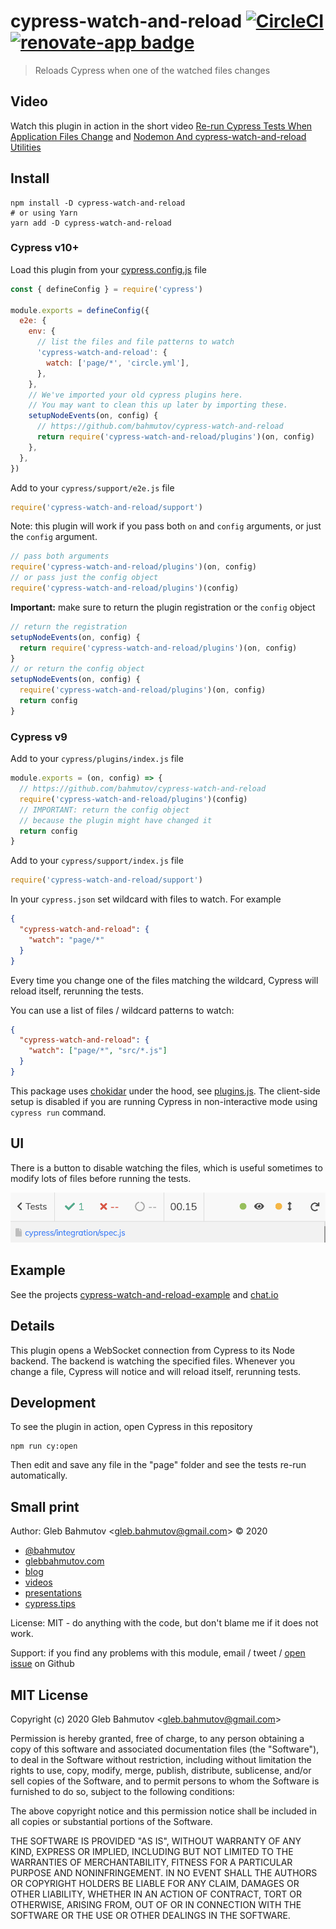 # cypress-watch-and-reload [![CircleCI](https://circleci.com/gh/bahmutov/cypress-watch-and-reload.svg?style=svg)](https://circleci.com/gh/bahmutov/cypress-watch-and-reload) [![renovate-app badge][renovate-badge]][renovate-app]

> Reloads Cypress when one of the watched files changes

## Video

Watch this plugin in action in the short video [Re-run Cypress Tests When Application Files Change](https://www.youtube.com/watch?v=mIyTBtUmmdE) and [Nodemon And cypress-watch-and-reload Utilities](https://youtu.be/fy4qYGK690Q)

## Install

```shell
npm install -D cypress-watch-and-reload
# or using Yarn
yarn add -D cypress-watch-and-reload
```

### Cypress v10+

Load this plugin from your [cypress.config.js](./cypress.config.js) file

```js
const { defineConfig } = require('cypress')

module.exports = defineConfig({
  e2e: {
    env: {
      // list the files and file patterns to watch
      'cypress-watch-and-reload': {
        watch: ['page/*', 'circle.yml'],
      },
    },
    // We've imported your old cypress plugins here.
    // You may want to clean this up later by importing these.
    setupNodeEvents(on, config) {
      // https://github.com/bahmutov/cypress-watch-and-reload
      return require('cypress-watch-and-reload/plugins')(on, config)
    },
  },
})
```

Add to your `cypress/support/e2e.js` file

```js
require('cypress-watch-and-reload/support')
```

Note: this plugin will work if you pass both `on` and `config` arguments, or just the `config` argument.

```js
// pass both arguments
require('cypress-watch-and-reload/plugins')(on, config)
// or pass just the config object
require('cypress-watch-and-reload/plugins')(config)
```

**Important:** make sure to return the plugin registration or the `config` object

```js
// return the registration
setupNodeEvents(on, config) {
  return require('cypress-watch-and-reload/plugins')(on, config)
}
// or return the config object
setupNodeEvents(on, config) {
  require('cypress-watch-and-reload/plugins')(on, config)
  return config
}
```

### Cypress v9

Add to your `cypress/plugins/index.js` file

```js
module.exports = (on, config) => {
  // https://github.com/bahmutov/cypress-watch-and-reload
  require('cypress-watch-and-reload/plugins')(config)
  // IMPORTANT: return the config object
  // because the plugin might have changed it
  return config
}
```

Add to your `cypress/support/index.js` file

```js
require('cypress-watch-and-reload/support')
```

In your `cypress.json` set wildcard with files to watch. For example

```json
{
  "cypress-watch-and-reload": {
    "watch": "page/*"
  }
}
```

Every time you change one of the files matching the wildcard, Cypress will reload itself, rerunning the tests.

You can use a list of files / wildcard patterns to watch:

```json
{
  "cypress-watch-and-reload": {
    "watch": ["page/*", "src/*.js"]
  }
}
```

This package uses [chokidar](https://github.com/paulmillr/chokidar) under the hood, see [plugins.js](plugins.js). The client-side setup is disabled if you are running Cypress in non-interactive mode using `cypress run` command.

## UI

There is a button to disable watching the files, which is useful sometimes to modify lots of files before running the tests.

![Toggle button](./images/toggle.png)

## Example

See the projects [cypress-watch-and-reload-example](https://github.com/bahmutov/cypress-watch-and-reload-example) and [chat.io](https://github.com/bahmutov/chat.io)

## Details

This plugin opens a WebSocket connection from Cypress to its Node backend. The backend is watching the specified files. Whenever you change a file, Cypress will notice and will reload itself, rerunning tests.

## Development

To see the plugin in action, open Cypress in this repository

```shell
npm run cy:open
```

Then edit and save any file in the "page" folder and see the tests re-run automatically.

## Small print

Author: Gleb Bahmutov &lt;gleb.bahmutov@gmail.com&gt; &copy; 2020

- [@bahmutov](https://twitter.com/bahmutov)
- [glebbahmutov.com](https://glebbahmutov.com)
- [blog](https://glebbahmutov.com/blog)
- [videos](https://www.youtube.com/glebbahmutov)
- [presentations](https://slides.com/bahmutov)
- [cypress.tips](https://cypress.tips)

License: MIT - do anything with the code, but don't blame me if it does not work.

Support: if you find any problems with this module, email / tweet /
[open issue](https://github.com/bahmutov/cypress-watch-and-reload/issues) on Github

## MIT License

Copyright (c) 2020 Gleb Bahmutov &lt;gleb.bahmutov@gmail.com&gt;

Permission is hereby granted, free of charge, to any person
obtaining a copy of this software and associated documentation
files (the "Software"), to deal in the Software without
restriction, including without limitation the rights to use,
copy, modify, merge, publish, distribute, sublicense, and/or sell
copies of the Software, and to permit persons to whom the
Software is furnished to do so, subject to the following
conditions:

The above copyright notice and this permission notice shall be
included in all copies or substantial portions of the Software.

THE SOFTWARE IS PROVIDED "AS IS", WITHOUT WARRANTY OF ANY KIND,
EXPRESS OR IMPLIED, INCLUDING BUT NOT LIMITED TO THE WARRANTIES
OF MERCHANTABILITY, FITNESS FOR A PARTICULAR PURPOSE AND
NONINFRINGEMENT. IN NO EVENT SHALL THE AUTHORS OR COPYRIGHT
HOLDERS BE LIABLE FOR ANY CLAIM, DAMAGES OR OTHER LIABILITY,
WHETHER IN AN ACTION OF CONTRACT, TORT OR OTHERWISE, ARISING
FROM, OUT OF OR IN CONNECTION WITH THE SOFTWARE OR THE USE OR
OTHER DEALINGS IN THE SOFTWARE.

[renovate-badge]: https://img.shields.io/badge/renovate-app-blue.svg
[renovate-app]: https://renovateapp.com/
